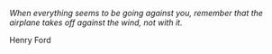 <i>When everything seems to be going against you, remember that the airplane takes off against the wind, not with it.</i>

Henry Ford